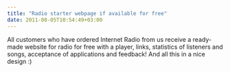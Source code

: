 ```yaml
---
title: "Radio starter webpage if available for free"
date: 2011-08-05T10:54:49+03:00
---
```


All customers who have ordered Internet Radio from us receive a ready-made website for radio for free with a player, links, statistics of listeners and songs, acceptance of applications and feedback! And all this in a nice design :)